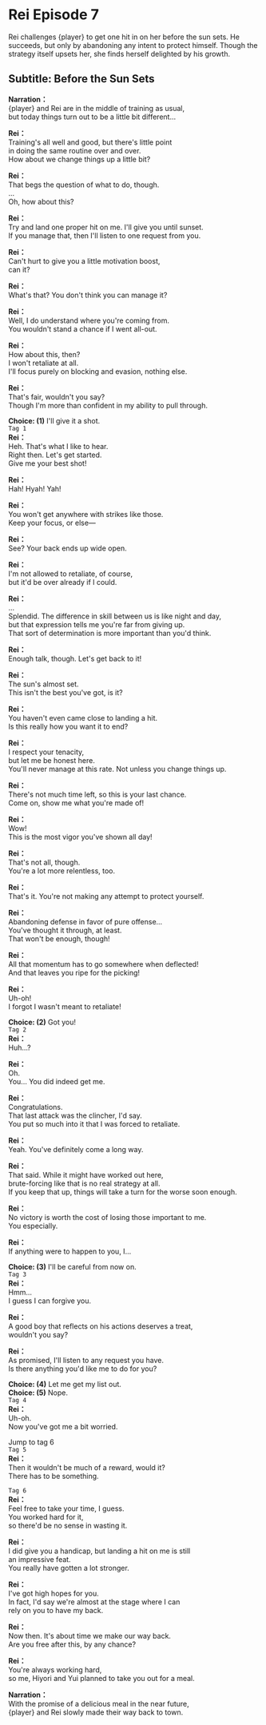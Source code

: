 # Rei Episode 7
Rei challenges {player} to get one hit in on her before the sun sets. He succeeds, but only by abandoning any intent to protect himself. Though the strategy itself upsets her, she finds herself delighted by his growth.
  
## Subtitle: Before the Sun Sets
  
**Narration：**  
{player} and Rei are in the middle of training as usual,  
but today things turn out to be a little bit different...  
  
**Rei：**  
Training's all well and good, but there's little point  
in doing the same routine over and over.  
How about we change things up a little bit?  
  
**Rei：**  
That begs the question of what to do, though.  
...  
Oh, how about this?  
  
**Rei：**  
Try and land one proper hit on me. I'll give you until sunset.  
If you manage that, then I'll listen to one request from you.  
  
**Rei：**  
Can't hurt to give you a little motivation boost,  
can it?  
  
**Rei：**  
What's that? You don't think you can manage it?  
  
**Rei：**  
Well, I do understand where you're coming from.  
You wouldn't stand a chance if I went all-out.  
  
**Rei：**  
How about this, then?  
I won't retaliate at all.  
I'll focus purely on blocking and evasion, nothing else.  
  
**Rei：**  
That's fair, wouldn't you say?  
Though I'm more than confident in my ability to pull through.  
  
**Choice: (1)**  I'll give it a shot.  
`Tag 1`  
**Rei：**  
Heh. That's what I like to hear.  
Right then. Let's get started.  
Give me your best shot!  
  
**Rei：**  
Hah! Hyah! Yah!  
  
**Rei：**  
You won't get anywhere with strikes like those.  
Keep your focus, or else—  
  
**Rei：**  
See? Your back ends up wide open.  
  
**Rei：**  
I'm not allowed to retaliate, of course,  
but it'd be over already if I could.  
  
**Rei：**  
...  
Splendid. The difference in skill between us is like night and day,  
but that expression tells me you're far from giving up.  
That sort of determination is more important than you'd think.  
  
**Rei：**  
Enough talk, though. Let's get back to it!  
  
**Rei：**  
The sun's almost set.  
This isn't the best you've got, is it?  
  
**Rei：**  
You haven't even came close to landing a hit.  
Is this really how you want it to end?  
  
**Rei：**  
I respect your tenacity,  
but let me be honest here.  
You'll never manage at this rate. Not unless you change things up.  
  
**Rei：**  
There's not much time left, so this is your last chance.  
Come on, show me what you're made of!  
  
**Rei：**  
Wow!  
This is the most vigor you've shown all day!  
  
**Rei：**  
That's not all, though.  
You're a lot more relentless, too.  
  
**Rei：**  
That's it. You're not making any attempt to protect yourself.  
  
**Rei：**  
Abandoning defense in favor of pure offense...  
You've thought it through, at least.  
That won't be enough, though!  
  
**Rei：**  
All that momentum has to go somewhere when deflected!  
And that leaves you ripe for the picking!  
  
**Rei：**  
Uh-oh!  
I forgot I wasn't meant to retaliate!  
  
**Choice: (2)**  Got you!  
`Tag 2`  
**Rei：**  
Huh...?  
  
**Rei：**  
Oh.  
You... You did indeed get me.  
  
**Rei：**  
Congratulations.  
That last attack was the clincher, I'd say.  
You put so much into it that I was forced to retaliate.  
  
**Rei：**  
Yeah. You've definitely come a long way.  
  
**Rei：**  
That said. While it might have worked out here,  
brute-forcing like that is no real strategy at all.  
If you keep that up, things will take a turn for the worse soon enough.  
  
**Rei：**  
No victory is worth the cost of losing those important to me.  
You especially.  
  
**Rei：**  
If anything were to happen to you, I...  
  
**Choice: (3)**  I'll be careful from now on.  
`Tag 3`  
**Rei：**  
Hmm...  
I guess I can forgive you.  
  
**Rei：**  
A good boy that reflects on his actions deserves a treat,  
wouldn't you say?  
  
**Rei：**  
As promised, I'll listen to any request you have.  
Is there anything you'd like me to do for you?  
  
**Choice: (4)**  Let me get my list out.  
**Choice: (5)**  Nope.  
`Tag 4`  
**Rei：**  
Uh-oh.  
Now you've got me a bit worried.  
  
Jump to tag 6  
`Tag 5`  
**Rei：**  
Then it wouldn't be much of a reward, would it?  
There has to be something.  
  
`Tag 6`  
**Rei：**  
Feel free to take your time, I guess.  
You worked hard for it,  
so there'd be no sense in wasting it.  
  
**Rei：**  
I did give you a handicap, but landing a hit on me is still  
an impressive feat.  
You really have gotten a lot stronger.  
  
**Rei：**  
I've got high hopes for you.  
In fact, I'd say we're almost at the stage where I can  
rely on you to have my back.  
  
**Rei：**  
Now then. It's about time we make our way back.  
Are you free after this, by any chance?  
  
**Rei：**  
You're always working hard,  
so me, Hiyori and Yui planned to take you out for a meal.  
  
**Narration：**  
With the promise of a delicious meal in the near future,  
{player} and Rei slowly made their way back to town.  
